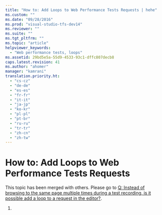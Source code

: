 ```yaml
---
title: "How to: Add Loops to Web Performance Tests Requests | hehe"
ms.custom: ""
ms.date: "09/28/2016"
ms.prod: "visual-studio-tfs-dev14"
ms.reviewer: ""
ms.suite: ""
ms.tgt_pltfrm: ""
ms.topic: "article"
helpviewer_keywords: 
  - "Web performance tests, loops"
ms.assetid: 29bd5e5a-55d9-4533-93c1-dffc807decb8
caps.latest.revision: 41
ms.author: "ahomer"
manager: "kamrani"
translation.priority.ht: 
  - "cs-cz"
  - "de-de"
  - "es-es"
  - "fr-fr"
  - "it-it"
  - "ja-jp"
  - "ko-kr"
  - "pl-pl"
  - "pt-br"
  - "ru-ru"
  - "tr-tr"
  - "zh-cn"
  - "zh-tw"
---
```

# How to: Add Loops to Web Performance Tests Requests
This topic has been merged with others. Please go to [Q: Instead of browsing to the same page multiple times during a test recording, is it possible add a loop to a request in the editor?](http://msdn.microsoft.com/en-us/bd0a82fd-cec0-4861-bc09-e1b0b2d258ef).  
  
1.